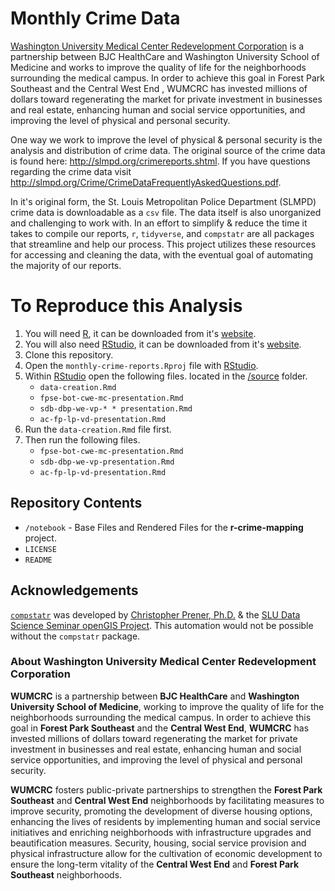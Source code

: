# Monthly Crime Data

[Washington University Medical Center Redevelopment Corporation](http://wumcrc.com) is a partnership between BJC HealthCare and Washington University School of Medicine and works to improve the quality of life for the neighborhoods surrounding the medical campus. In order to achieve this goal in Forest Park Southeast and the Central West End , WUMCRC has invested millions of dollars toward regenerating the market for private investment in businesses and real estate, enhancing human and social service opportunities, and improving the level of physical and personal security.

One way we work to improve the level of physical & personal security is the analysis and distribution of crime data. The original source of the crime data is found here: <http://slmpd.org/crimereports.shtml>. If you have questions regarding the crime data visit <http://slmpd.org/Crime/CrimeDataFrequentlyAskedQuestions.pdf>.

In it's original form, the St. Louis Metropolitan Police Department (SLMPD) crime data is downloadable as a `csv` file. The data itself is also unorganized and challenging to work with. In an effort to simplify & reduce the time it takes to compile our reports, `r`, `tidyverse`, and `compstatr` are all packages that streamline and help our process. This project utilizes these resources for accessing and cleaning the data, with the eventual goal of automating the majority of our reports.

# To Reproduce this Analysis

1. You will need [R](https://www.r-project.org/), it can be downloaded from it's [website](https://cloud.r-project.org/).
2. You will also need [RStudio](https://rstudio.com/), it can be downloaded from it's [website](https://rstudio.com/products/rstudio/download/).
2. Clone this repository.
3. Open the `monthly-crime-reports.Rproj` file with [RStudio](https://rstudio.com/).
4. Within [RStudio](https://rstudio.com/) open the following files. located in the [/source](https://github.com/wumcrc/monthly-crime-reports/tree/master/source) folder.
   * `data-creation.Rmd`
   * `fpse-bot-cwe-mc-presentation.Rmd`
   * `sdb-dbp-we-vp-* * presentation.Rmd`
   * `ac-fp-lp-vd-presentation.Rmd`
5. Run the `data-creation.Rmd` file first.
6. Then run the following files.
   * `fpse-bot-cwe-mc-presentation.Rmd`
   * `sdb-dbp-we-vp-presentation.Rmd`
   * `ac-fp-lp-vd-presentation.Rmd`



## Repository Contents

*   `/notebook` - Base Files and Rendered Files for the __r-crime-mapping__ project.
*   `LICENSE`
*   `README`

## Acknowledgements

[`compstatr`](https://slu-opengis.github.io/compstatr/index.html) was developed by [Christopher Prener, Ph.D.](https://chris-prener.github.io/) & the [SLU Data Science Seminar openGIS Project](https://github.com/slu-openGIS). This automation would not be possible without the `compstatr` package.

### About Washington University Medical Center Redevelopment Corporation

**WUMCRC** is a partnership between **BJC HealthCare** and **Washington University School of Medicine**, working to improve the quality of life for the neighborhoods surrounding the medical campus. In order to achieve this goal in **Forest Park Southeast** and the **Central West End**, **WUMCRC** has invested millions of dollars toward regenerating the market for private investment in businesses and real estate, enhancing human and social service opportunities, and improving the level of physical and personal security.

**WUMCRC** fosters public-private partnerships to strengthen the **Forest Park Southeast** and **Central West End** neighborhoods by facilitating measures to improve security, promoting the development of diverse housing options, enhancing the lives of residents by implementing human and social service initiatives and enriching neighborhoods with infrastructure upgrades and beautification measures. Security, housing, social service provision and physical infrastructure allow for the cultivation of economic development to ensure the long-term vitality of the **Central West End** and **Forest Park Southeast** neighborhoods.
